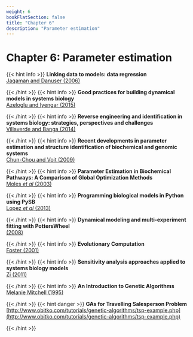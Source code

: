 ```yaml
---
weight: 6
bookFlatSection: false
title: "Chapter 6"
description: "Parameter estimation"
---
```


# Chapter 6: Parameter estimation

{{< hint info >}}
**Linking data to models: data regression**   
[Jaqaman and Danuser (2006)](http://doi.org/)


{{< /hint >}}
{{< hint info >}}
**Good practices for building dynamical models in systems biology**   
[Azeloglu and Iyengar (2015)](http://doi.org/)


{{< /hint >}}
{{< hint info >}}
**Reverse engineering and identification in systems biology: strategies, perspectives and challenges**   
[Villaverde and Banga (2014)](http://doi.org/)


{{< /hint >}}
{{< hint info >}}
**Recent developments in parameter estimation and structure identification of biochemical and genomic systems**   
[Chun-Chou and Voit (2009)](http://doi.org/)


{{< /hint >}}
{{< hint info >}}
**Parameter Estimation in Biochemical Pathways: A Comparison of Global Optimization Methods**   
[Moles _et al_ (2003)](http://doi.org/)


{{< /hint >}}
{{< hint info >}}
**Programming biological models in Python using PySB**   
[Lopez _et al_ (2013)](http://doi.org/)


{{< /hint >}}
{{< hint info >}}
**Dynamical modeling and multi-experiment fitting with PottersWheel**   
[ (2008)](http://doi.org/)


{{< /hint >}}
{{< hint info >}}
**Evolutionary Computation**   
[Foster (2001)](http://doi.org/)


{{< /hint >}}
{{< hint info >}}
**Sensitivity analysis approaches applied to systems biology models**   
[Zi (2011)](http://doi.org/)


{{< /hint >}}
{{< hint info >}}
**An Introduction to Genetic Algorithms**   
[Melanie Mitchell (1995)](http://doi.org/)


{{< /hint >}}
{{< hint danger >}}
**GAs for Travelling Salesperson Problem**   
[http://www.obitko.com/tutorials/genetic-algorithms/tsp-example.php](http://www.obitko.com/tutorials/genetic-algorithms/tsp-example.php)


{{< /hint >}}
